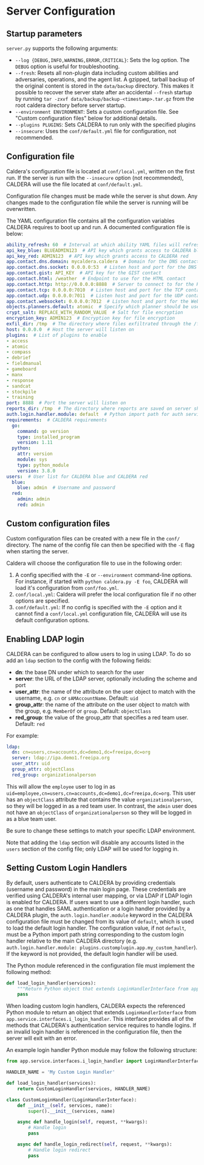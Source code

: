 # Server Configuration

## Startup parameters

`server.py` supports the following arguments:

- `--log {DEBUG,INFO,WARNING,ERROR,CRITICAL}`: Sets the log option. The `DEBUG` option is useful for troubleshooting.
- `--fresh`: Resets all non-plugin data including custom abilities and adversaries, operations, and the agent list.
  A gzipped, tarball backup of the original content is stored in the `data/backup` directory. This makes it possible to 
  recover the server state after an accidental `--fresh` startup by running `tar -zxvf data/backup/backup-<timestamp>.tar.gz`
  from the root caldera directory before server startup.
- `--environment ENVIRONMENT`: Sets a custom configuration file. See "Custom configuration files" below for additional details.
- `--plugins PLUGINS`: Sets CALDERA to run only with the specified plugins
- `--insecure`: Uses the `conf/default.yml` file for configuration, not recommended.

## Configuration file

Caldera's configuration file is located at `conf/local.yml`, written on the first run. If the server is run with the `--insecure` option (not recommended), CALDERA will use the file located at `conf/default.yml`.

Configuration file changes must be made while the server is shut down. Any changes made to the configuration file while the server is running will be overwritten.

The YAML configuration file contains all the configuration variables CALDERA requires to boot up and run. A documented configuration file is below:

```yaml
ability_refresh: 60  # Interval at which ability YAML files will refresh from disk 
api_key_blue: BLUEADMIN123  # API key which grants access to CALDERA blue
api_key_red: ADMIN123  # API key which grants access to CALDERA red
app.contact.dns.domain: mycaldera.caldera  # Domain for the DNS contact server
app.contact.dns.socket: 0.0.0.0:53  # Listen host and port for the DNS contact server
app.contact.gist: API_KEY  # API key for the GIST contact
app.contact.html: /weather  # Endpoint to use for the HTML contact
app.contact.http: http://0.0.0.0:8888  # Server to connect to for the HTTP contact
app.contact.tcp: 0.0.0.0:7010  # Listen host and port for the TCP contact server
app.contact.udp: 0.0.0.0:7011  # Listen host and port for the UDP contact server
app.contact.websocket: 0.0.0.0:7012  # Listen host and port for the Websocket contact server
objects.planners.default: atomic  # Specify which planner should be used by default (works for all objects, just replace `planners` with the appropriate object type name)
crypt_salt: REPLACE_WITH_RANDOM_VALUE  # Salt for file encryption
encryption_key: ADMIN123  # Encryption key for file encryption
exfil_dir: /tmp  # The directory where files exfiltrated through the /file/upload endpoint will be stored
host: 0.0.0.0  # Host the server will listen on 
plugins:  # List of plugins to enable
- access
- atomic
- compass
- debrief
- fieldmanual
- gameboard
- manx
- response
- sandcat
- stockpile
- training
port: 8888  # Port the server will listen on
reports_dir: /tmp  # The directory where reports are saved on server shutdown
auth.login.handler.module: default  # Python import path for auth service login handler ("default" will use the default handler)
requirements:  # CALDERA requirements
  go:
    command: go version
    type: installed_program
    version: 1.11
  python:
    attr: version
    module: sys
    type: python_module
    version: 3.8.0
users:  # User list for CALDERA blue and CALDERA red
  blue:
    blue: admin  # Username and password
  red:
    admin: admin
    red: admin
```

## Custom configuration files

Custom configuration files can be created with a new file in the `conf/` directory. The name of the config file can then be specified with the `-E` flag when starting the server.

Caldera will choose the configuration file to use in the following order:

1. A config specified with the `-E` or `--environment` command-line options.  For instance, if started with `python caldera.py -E foo`, CALDERA will load it's configuration from `conf/foo.yml`.
2. `conf/local.yml`: Caldera will prefer the local configuration file if no other options are specified.
3. `conf/default.yml`: If no config is specified with the `-E` option and it cannot find a `conf/local.yml` configuration file, CALDERA will use its default configuration options.

## Enabling LDAP login

CALDERA can be configured to allow users to log in using LDAP. To do so add an `ldap` section to the config with the following fields:

* **dn**: the base DN under which to search for the user
* **server**: the URL of the LDAP server, optionally including the scheme and port
* **user_attr**: the name of the attribute on the user object to match with the username, e.g. `cn` or `sAMAccountName`. Default: `uid`
* **group_attr**: the name of the attribute on the user object to match with the group, e.g. `MemberOf` or `group`. Default: `objectClass`
* **red_group**: the value of the group_attr that specifies a red team user. Default: `red`

For example: 

```yaml
ldap:
  dn: cn=users,cn=accounts,dc=demo1,dc=freeipa,dc=org
  server: ldap://ipa.demo1.freeipa.org
  user_attr: uid
  group_attr: objectClass
  red_group: organizationalperson
```

This will allow the `employee` user to log in as `uid=employee,cn=users,cn=accounts,dc=demo1,dc=freeipa,dc=org`. This
user has an `objectClass` attribute that contains the value `organizationalperson`, so they will be logged in as a red
team user. In contrast, the `admin` user does not have an `objectClass` of `organizationalperson` so they will be logged
in as a blue team user.

Be sure to change these settings to match your specific LDAP environment.

Note that adding the `ldap` section will disable any accounts listed in the `users` section of the config file;
only LDAP will be used for logging in.

## Setting Custom Login Handlers
By default, users authenticate to CALDERA by providing credentials (username and password) in the main login page.
These credentials are verified using CALDERA's internal user mapping, or via LDAP if LDAP login is enabled for CALDERA.
If users want to use a different login handler, such as one that handles SAML authentication or a login handler provided
by a CALDERA plugin, the `auth.login.handler.module` keyword in the CALDERA configuration file
must be changed from its value of `default`, which is used to load the default login handler.
The configuration value, if not `default`, must be a Python import path string corresponding to the custom login handler relative to the main CALDERA directory (e.g. `auth.login.handler.module: plugins.customplugin.app.my_custom_handler`). 
If the keyword is not provided, the default login handler will be used.

The Python module referenced in the configuration file must implement the following method:
```python
def load_login_handler(services):
    """Return Python object that extends LoginHandlerInterface from app.service.interfaces.i_login_handler"""
    pass
```

When loading custom login handlers, CALDERA expects the referenced Python module to return an object that extends
`LoginHandlerInterface` from `app.service.interfaces.i_login_handler`. This interface provides all of the methods
that CALDERA's authentication service requires to handle logins. If an invalid login handler is referenced in
the configuration file, then the server will exit with an error.

An example login handler Python module may follow the following structure:
```python
from app.service.interfaces.i_login_handler import LoginHandlerInterface

HANDLER_NAME = 'My Custom Login Handler'

def load_login_handler(services):
    return CustomLoginHandler(services, HANDLER_NAME)

class CustomLoginHandler(LoginHandlerInterface):
    def __init__(self, services, name):
        super().__init__(services, name)

    async def handle_login(self, request, **kwargs):
        # Handle login
        pass

    async def handle_login_redirect(self, request, **kwargs):
        # Handle login redirect
        pass
```
